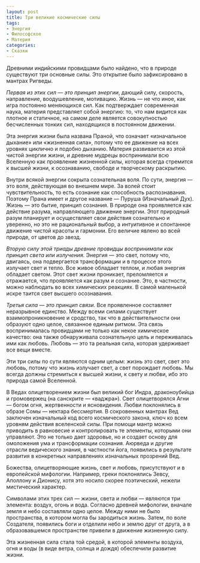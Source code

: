 ```yaml
---
layout: post
title: Три великие космические силы
tags:
- Энергия
- Философское
- Материя
categories: 
- Сказки
---
```

<article>

<p>Древними индийскими провидцами было найдено, что в природе существуют три основные силы. Это открытие было зафиксировано в мантрах Ригведы.</p>
<p><i>Первая из этих сил — это принцип энергии</i>, дающий силу, скорость, направление, воодушевление, мотивацию. Жизнь — не что иное, как игра постоянно меняющихся сил. Как подтверждает современная наука, материя представляет собой энергию: то, что нам видится как плотное и статичное, на самом деле является совокупностью бесчисленных тонких сил, находящихся в постоянном движении.</p>
 
<p><span>Эта энергия жизни была названа Праной, что означает «изначальное дыхание» или «жизненная сила», потому что ее движение на всех уровнях циклично и подобно дыханию. Материя развивается из этой чистой энергии жизни, и древние мудрецы воспринимали всю Вселенную как проявление жизненной силы, которая всегда стремится к высшей жизни, к осознаванию, свободе и творческому раскрытию.</span></p>
<p>Внутри всякой энергии сокрыта сознательная воля. По сути, энергия — это воля, действующая во внешнем мире. За волей стоит чувствительность, то есть сознание как способность распознавания. Поэтому Прана имеет и другое название — Пуруша (Изначальный Дух). Жизнь — это бытие, принцип сознания. В природе она проявляется как действие разума, направляющего движение энергии. Этот природный разум планирует и осуществляет свои действия сознательно и уверенно, но это не рациональный выбор, а интуитивное и спонтанное движение чистой красоты и гармонии. Его величие явлено во всей природе, от цветов до звезд.</p>
<p><i>Вторую силу этой триады древние провидцы воспринимали как принцип света или излучения</i>. Энергия — это свет, потому что, двигаясь, она подвергается трансформации и в процессе этого излучает свет и тепло. Все живое обладает теплом, и любая энергия обладает светом. Этот свет жизни проникает, преломляется и отражается, что проявляется как разум и сознание. Это, в частности, можно наблюдать во всех химических реакциях. В самой маленькой искре таится свет высшего осознавания.</p>
<p><i>Третья сила — это принцип связи</i>. Все проявленное составляет неразрывное единство. Между всеми силами существует взаимопроникновение и сродство, так что в действительности они образуют одно целое, связанное единым ритмом. Эта связь воспринималась провидцами не только как некое химическое качество: она также обнаруживала сознательную цель и переживалась ими как любовь. Любовь — это та реальная сила, которая удерживает все вещи вместе.</p>
<p>Эти три силы по сути являются одним целым: жизнь это свет, свет это любовь, потому что жизнь излучает свет, а свет порождает любовь. Мы всегда должны стремиться к высшей жизни, к свету и любви, ибо это природа самой Вселенной.</p>
<p>В Ведах олицетворением жизни был великий бог Индра, драконоубийца и громовержец (на санскрите — «ваджра»). Свет олицетворялся Агни — богом огня, жертвенности и ясновидения. Любви поклонялись в образе Сомы — нектара бессмертия. В сокровенных мантрах Вед заключен изначальный код всего космического закона, ключ ко всем уровням действия вселенской силы. При помощи мантр можно приводить в равновесие и контролировать те элементы, которыми они управляют. Это не только дает здоровье, но и создает основу для омоложения ума и трансформации сознания. Аюрведа и другие отрасли ведического знания, в частности йога, появились в результате развития в конкретных направлениях изначальных прозрений Вед.</p>
<p>Божества, олицетворяющие жизнь, свет и любовь, присутствуют и в европейской мифологии. Например, греки поклонялись Зевсу, Аполлону и Дионису, хотя это носило скорее поэтический, нежели мистический характер.</p>
<p>Символами этих трех сил — жизни, света и любви — являются три элемента: воздух, огонь и вода. Согласно древней мифологии, вначале земля и небо составляли одно целое. Между ними не было пространства, в котором могла бы зародиться жизнь. Затем, по воле Создателя, появились боги и отделили небо и землю друг от друга, а в образовавшемся пространстве привели в движение жизненную силу.</p>
<p>Эта жизненная сила стала той средой, в которой элементы воздуха, огня и воды (в виде ветра, солнца и дождя) обеспечили развитие жизни.</p>
</article>